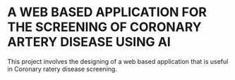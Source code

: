 # A WEB BASED APPLICATION FOR THE SCREENING OF CORONARY ARTERY DISEASE USING AI
 This project involves the designing of a web based application that is useful in Coronary ratery disease screening.

